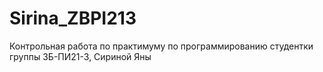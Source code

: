 # Sirina_ZBPI213
Контрольная работа по практимуму по программированию студентки группы ЗБ-ПИ21-3, Сириной Яны
